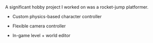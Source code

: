 A significant hobby project I worked on was a rocket-jump platformer.

- Custom physics-based character controller
- Flexible camera controller

- In-game level + world editor 

